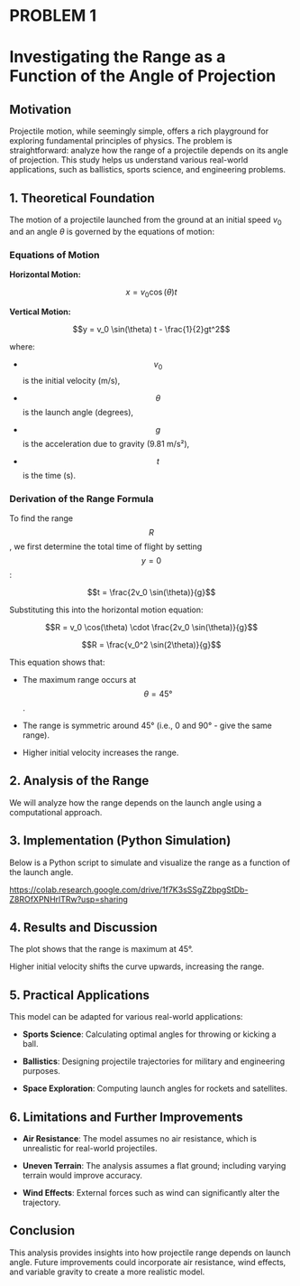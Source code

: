  # PROBLEM 1

# Investigating the Range as a Function of the Angle of Projection

## Motivation

Projectile motion, while seemingly simple, offers a rich playground for exploring fundamental principles of physics. The problem is straightforward: analyze how the range of a projectile depends on its angle of projection. This study helps us understand various real-world applications, such as ballistics, sports science, and engineering problems.

## 1. Theoretical Foundation

The motion of a projectile launched from the ground at an initial speed $v_0$ and an angle $\theta$ is governed by the equations of motion:

### Equations of Motion

**Horizontal Motion:**

$$x = v_0 \cos(\theta) t$$

**Vertical Motion:**

$$y = v_0 \sin(\theta) t - \frac{1}{2}gt^2$$



where:

- $$v_0$$ is the initial velocity (m/s),

- $$\theta$$ is the launch angle (degrees),

- $$g$$ is the acceleration due to gravity (9.81 m/s²),

- $$t$$ is the time (s).

### Derivation of the Range Formula

To find the range $$R$$, we first determine the total time of flight by setting $$y = 0$$:



$$t = \frac{2v_0 \sin(\theta)}{g}$$



Substituting this into the horizontal motion equation:



$$R = v_0 \cos(\theta) \cdot \frac{2v_0 \sin(\theta)}{g}$$





$$R = \frac{v_0^2 \sin(2\theta)}{g}$$



This equation shows that:


- The maximum range occurs at $$\theta = 45°$$.

- The range is symmetric around 45° (i.e., 0 and 90° -  give the same range).

- Higher initial velocity increases the range.

## 2. Analysis of the Range

We will analyze how the range depends on the launch angle using a computational approach.

## 3. Implementation (Python Simulation)

Below is a Python script to simulate and visualize the range as a function of the launch angle.

https://colab.research.google.com/drive/1f7K3sSSgZ2bpgStDb-Z8ROfXPNHrlTRw?usp=sharing

## 4. Results and Discussion

The plot shows that the range is maximum at 45°.



Higher initial velocity shifts the curve upwards, increasing the range.

## 5. Practical Applications

This model can be adapted for various real-world applications:

- **Sports Science**: Calculating optimal angles for throwing or kicking a ball.

- **Ballistics**: Designing projectile trajectories for military and engineering purposes.

- **Space Exploration**: Computing launch angles for rockets and satellites.

## 6. Limitations and Further Improvements

- **Air Resistance**: The model assumes no air resistance, which is unrealistic for real-world projectiles.

- **Uneven Terrain**: The analysis assumes a flat ground; including varying terrain would improve accuracy.

- **Wind Effects**: External forces such as wind can significantly alter the trajectory.

## Conclusion

This analysis provides insights into how projectile range depends on launch angle. Future improvements could incorporate air resistance, wind effects, and variable gravity to create a more realistic model.
